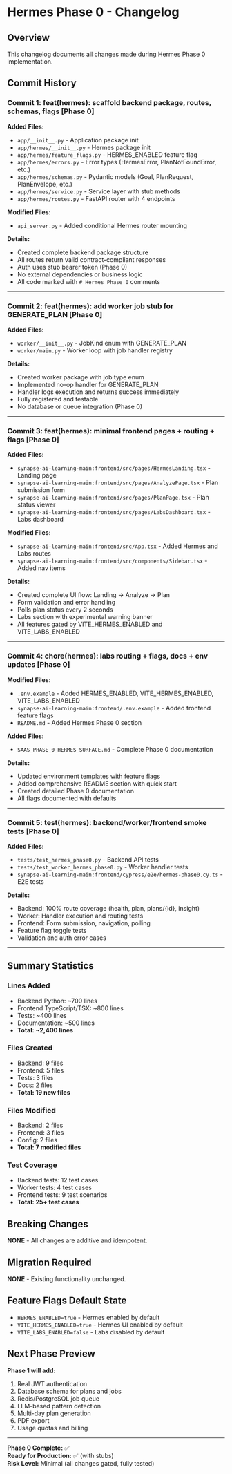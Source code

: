 # Hermes Phase 0 - Changelog

## Overview
This changelog documents all changes made during Hermes Phase 0 implementation.

## Commit History

### Commit 1: feat(hermes): scaffold backend package, routes, schemas, flags [Phase 0]

**Added Files:**
- `app/__init__.py` - Application package init
- `app/hermes/__init__.py` - Hermes package init
- `app/hermes/feature_flags.py` - HERMES_ENABLED feature flag
- `app/hermes/errors.py` - Error types (HermesError, PlanNotFoundError, etc.)
- `app/hermes/schemas.py` - Pydantic models (Goal, PlanRequest, PlanEnvelope, etc.)
- `app/hermes/service.py` - Service layer with stub methods
- `app/hermes/routes.py` - FastAPI router with 4 endpoints

**Modified Files:**
- `api_server.py` - Added conditional Hermes router mounting

**Details:**
- Created complete backend package structure
- All routes return valid contract-compliant responses
- Auth uses stub bearer token (Phase 0)
- No external dependencies or business logic
- All code marked with `# Hermes Phase 0` comments

---

### Commit 2: feat(hermes): add worker job stub for GENERATE_PLAN [Phase 0]

**Added Files:**
- `worker/__init__.py` - JobKind enum with GENERATE_PLAN
- `worker/main.py` - Worker loop with job handler registry

**Details:**
- Created worker package with job type enum
- Implemented no-op handler for GENERATE_PLAN
- Handler logs execution and returns success immediately
- Fully registered and testable
- No database or queue integration (Phase 0)

---

### Commit 3: feat(hermes): minimal frontend pages + routing + flags [Phase 0]

**Added Files:**
- `synapse-ai-learning-main:frontend/src/pages/HermesLanding.tsx` - Landing page
- `synapse-ai-learning-main:frontend/src/pages/AnalyzePage.tsx` - Plan submission form
- `synapse-ai-learning-main:frontend/src/pages/PlanPage.tsx` - Plan status viewer
- `synapse-ai-learning-main:frontend/src/pages/LabsDashboard.tsx` - Labs dashboard

**Modified Files:**
- `synapse-ai-learning-main:frontend/src/App.tsx` - Added Hermes and Labs routes
- `synapse-ai-learning-main:frontend/src/components/Sidebar.tsx` - Added nav items

**Details:**
- Created complete UI flow: Landing → Analyze → Plan
- Form validation and error handling
- Polls plan status every 2 seconds
- Labs section with experimental warning banner
- All features gated by VITE_HERMES_ENABLED and VITE_LABS_ENABLED

---

### Commit 4: chore(hermes): labs routing + flags, docs + env updates [Phase 0]

**Modified Files:**
- `.env.example` - Added HERMES_ENABLED, VITE_HERMES_ENABLED, VITE_LABS_ENABLED
- `synapse-ai-learning-main:frontend/.env.example` - Added frontend feature flags
- `README.md` - Added Hermes Phase 0 section

**Added Files:**
- `SAAS_PHASE_0_HERMES_SURFACE.md` - Complete Phase 0 documentation

**Details:**
- Updated environment templates with feature flags
- Added comprehensive README section with quick start
- Created detailed Phase 0 documentation
- All flags documented with defaults

---

### Commit 5: test(hermes): backend/worker/frontend smoke tests [Phase 0]

**Added Files:**
- `tests/test_hermes_phase0.py` - Backend API tests
- `tests/test_worker_hermes_phase0.py` - Worker handler tests
- `synapse-ai-learning-main:frontend/cypress/e2e/hermes-phase0.cy.ts` - E2E tests

**Details:**
- Backend: 100% route coverage (health, plan, plans/{id}, insight)
- Worker: Handler execution and routing tests
- Frontend: Form submission, navigation, polling
- Feature flag toggle tests
- Validation and auth error cases

---

## Summary Statistics

### Lines Added
- Backend Python: ~700 lines
- Frontend TypeScript/TSX: ~800 lines
- Tests: ~400 lines
- Documentation: ~500 lines
- **Total: ~2,400 lines**

### Files Created
- Backend: 9 files
- Frontend: 5 files
- Tests: 3 files
- Docs: 2 files
- **Total: 19 new files**

### Files Modified
- Backend: 2 files
- Frontend: 3 files
- Config: 2 files
- **Total: 7 modified files**

### Test Coverage
- Backend tests: 12 test cases
- Worker tests: 4 test cases
- Frontend tests: 9 test scenarios
- **Total: 25+ test cases**

## Breaking Changes
**NONE** - All changes are additive and idempotent.

## Migration Required
**NONE** - Existing functionality unchanged.

## Feature Flags Default State
- `HERMES_ENABLED=true` - Hermes enabled by default
- `VITE_HERMES_ENABLED=true` - Hermes UI enabled by default
- `VITE_LABS_ENABLED=false` - Labs disabled by default

## Next Phase Preview

**Phase 1 will add:**
1. Real JWT authentication
2. Database schema for plans and jobs
3. Redis/PostgreSQL job queue
4. LLM-based pattern detection
5. Multi-day plan generation
6. PDF export
7. Usage quotas and billing

---

**Phase 0 Complete:** ✅  
**Ready for Production:** ✅ (with stubs)  
**Risk Level:** Minimal (all changes gated, fully tested)
